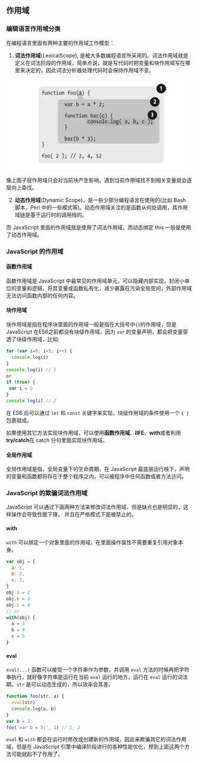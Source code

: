 ## 作用域

### 编辑语言作用域分类

在编程语言里面有两种主要的作用域工作模型：
1. **词法作用域**(LexicalScope), 是被大多数编程语言所采用的。词法作用域就是定义在词法阶段的作用域，简单点说，就是写代码时把变量和块作用域写在哪里来决定的，因此词法分析器处理代码时会保持作用域不变。

![](./images/cifa.png)

像上图子层作用域只会对当前块产生影响。遇到当前作用域找不到相关变量就会逐层向上查找。


2. **动态作用域**(Dynamic Scope)，是一些少部分编程语言在使用的(比如 Bash 脚本，Perl 中的一些模式等)。动态作用域关注的是函数从何处调用，其作用域链是基于运行时的调用栈的。

而 JavaScript 里面的作用域就是使用了词法作用域，而动态绑定 this 一般是使用了动态作用域。


### JavaScript 的作用域

#### 函数作用域
函数作用域是 JavaScript 中最常见的作用域单元，可以隐藏内部实现，封闭小单位的变量和逻辑，将其变量或函数私有化，减少暴露在污染全局空间，外部作用域无法访问函数内部的任何内容。


#### 块作用域
块作用域是指在程序块里面的作用域一般是指在大括号中`{}`的作用域，但是 JavaScript 在ES6之前都没有块级作用域，因为 `var` 的变量声明，都会把变量穿透了块级作用域，比如:

```js
for (var i=0; i<5; i++) {
  console.log(i)
}
console.log(i) // 5
or 
if (true) {
 var i = 2
}
console.log(i) // 2
```

在 ES6 后可以通过 `let` 和 `const` 关键字来实现，块级作用域的条件使用一个 `{ }` 包裹就成。

如果使用其它方法实现块作用域，可以使用**函数作用域**、**IIFE**、**with**或者利用**try/catch**在 catch 分句里面实现块作用域。

#### 全局作用域

全局作用域是指，全局变量下的生命周期，在 JavaScript 最底层运行栈下，声明的变量和函数都将存在于整个程序之内，可以被程序中任何函数或者方法访问。

### JavaScript 的欺骗词法作用域

JavaScript 可以通过下面两种方法来修改词法作用域，但是缺点也是明显的，这样操作会导致性能下降， 并且在严格模式下是被禁止的。

#### with
`with` 可以绑定一个对象里面的作用域，在里面操作属性不需要重复引用对象本身。

```js
var obj = {
  a: 1,
  b: 2,
  c: 3,
}
obj.a = 2
obj.b = 3
obj.c = 4
// or
with(obj) {
  a = 3
  b = 4
  c = 5
}
```


#### eval

`eval(...)` 函数可以接受一个字符串作为参数，并调用 `eval` 方法的时候再把字符串执行，就好像字符串是运行在当前 `eval` 运行的地方，运行在 `eval` 运行的词法期。`str` 是可以动态生成的，所以效率会其差。

```js
function foo(str, a) {
  eval(str)
  console.log(a, b)
}
var b = 2
foo('var b = 3;', 1) // 1, 3
```

`eval` 和 `with` 都会在运行时修改或创建新的作用域，因此来欺骗其它的词法作用域，但是在 JavaScript 引擎中编译阶段进行的各种性能优化，预到上面这两个方法可能就起不了作用了。